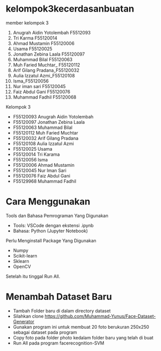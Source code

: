 # kelompok3kecerdasanbuatan
member kelompok 3
1. Anugrah Aidin Yotolembah F5512093
2. Tri Karma F55120014
3. Ahmad Mustamin F55120006
4. Usama F55120025
5. Jonathan Zebina Laala F55120097
6. Muhammad Bilal F55120063
7. Muh Faried Muchtar_ F55120112
8. Arif Gilang Pradana_F55120032
9. Aulia Izzatul Azmi_F55120108
10. Isma_F55120056
11. Nur iman sari F55120045
12. Faiz Abdul Gani F55120076
13. Muhammad Fadhil F55120068

Kelompok 3
- F55120093 Anugrah Aidin Yotolembah
- F55120097 Jonathan Zebina Laala
- F55120063 Muhammad Bilal
- F55120112 Muh Faried Muchtar
- F55120032 Arif Gilang Pradana
- F55120108 Aulia Izzatul Azmi 
- F55120025 Usama
- F55120014 Tri Karama 
- F55120056 Isma
- F55120006 Ahmad Mustamin
- F55120045 Nur Iman Sari
- F55120076 Faiz Abdul Gani
- F55129968 Muhammad Fadhil


# Cara Menggunakan
Tools dan Bahasa Pemrograman Yang Digunakan
- Tools: VSCode dengan ekstensi .ipynb
- Bahasa: Python (Jupyter Notebook)

Perlu Menginstall Package Yang Digunakan
- Numpy
- Scikit-learn
- Sklearn
- OpenCV

Setelah itu tinggal Run All.

# Menambah Dataset Baru
- Tambah Folder baru di dalam directory dataset
- Silahkan clone https://github.com/Muhammad-Yunus/Face-Dataset-Generator
- Gunakan program ini untuk membuat 20 foto berukuran 250x250 sebagai dataset pada program
- Copy foto pada folder photo kedalam folder baru yang telah di buat
- Run All pada program facerecognition-SVM
